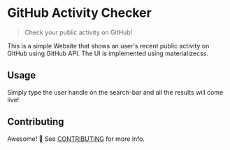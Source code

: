 # GitHub Activity Checker

> Check your public activity on GitHub!

This is a simple Website that shows an user's recent public activity on GitHub 
using GitHub API. The UI is implemented using materializecss.

## Usage

Simply type the user handle on the search-bar and all the results will come live!

## Contributing

Awesome! :tada: See [CONTRIBUTING](./CONTRIBUTING.md) for more info.
